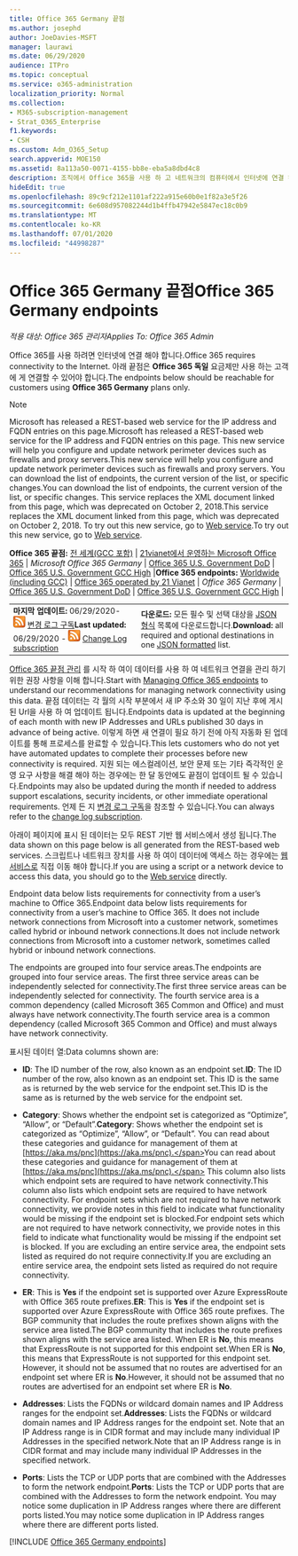 ```yaml
---
title: Office 365 Germany 끝점
ms.author: josephd
author: JoeDavies-MSFT
manager: laurawi
ms.date: 06/29/2020
audience: ITPro
ms.topic: conceptual
ms.service: o365-administration
localization_priority: Normal
ms.collection:
- M365-subscription-management
- Strat_O365_Enterprise
f1.keywords:
- CSH
ms.custom: Adm_O365_Setup
search.appverid: MOE150
ms.assetid: 8a113a50-0071-4155-bb8e-eba5a8dbd4c8
description: 조직에서 Office 365을 사용 하 고 네트워크의 컴퓨터에서 인터넷에 연결 하지 못하도록 제한 하는 경우 아래에서 아웃 바운드 허용 목록에 포함 해야 하는 끝점 (Fqdn, 포트, Url 및 IPv4 및 IPv6 주소 범위)을 확인 하 여 컴퓨터에서 Office 365를 정상적으로 사용할 수 있는지 확인 합니다.
hideEdit: true
ms.openlocfilehash: 89c9cf212e1101af222a915e60b0e1f82a3e5f26
ms.sourcegitcommit: 6e608d957082244d1b4ffb47942e5847ec18c0b9
ms.translationtype: MT
ms.contentlocale: ko-KR
ms.lasthandoff: 07/01/2020
ms.locfileid: "44998287"
---
```

# <a name="office-365-germany-endpoints"></a><span data-ttu-id="21643-103">Office 365 Germany 끝점</span><span class="sxs-lookup"><span data-stu-id="21643-103">Office 365 Germany endpoints</span></span>

 <span data-ttu-id="21643-104">*적용 대상: Office 365 관리자*</span><span class="sxs-lookup"><span data-stu-id="21643-104">*Applies To: Office 365 Admin*</span></span>

<span data-ttu-id="21643-105">Office 365를 사용 하려면 인터넷에 연결 해야 합니다.</span><span class="sxs-lookup"><span data-stu-id="21643-105">Office 365 requires connectivity to the Internet.</span></span> <span data-ttu-id="21643-106">아래 끝점은 **Office 365 독일** 요금제만 사용 하는 고객에 게 연결할 수 있어야 합니다.</span><span class="sxs-lookup"><span data-stu-id="21643-106">The endpoints below should be reachable for customers using **Office 365 Germany** plans only.</span></span>
  
> [!NOTE]
> <span data-ttu-id="21643-107">Microsoft has released a REST-based web service for the IP address and FQDN entries on this page.</span><span class="sxs-lookup"><span data-stu-id="21643-107">Microsoft has released a REST-based web service for the IP address and FQDN entries on this page.</span></span> <span data-ttu-id="21643-108">This new service will help you configure and update network perimeter devices such as firewalls and proxy servers.</span><span class="sxs-lookup"><span data-stu-id="21643-108">This new service will help you configure and update network perimeter devices such as firewalls and proxy servers.</span></span> <span data-ttu-id="21643-109">You can download the list of endpoints, the current version of the list, or specific changes.</span><span class="sxs-lookup"><span data-stu-id="21643-109">You can download the list of endpoints, the current version of the list, or specific changes.</span></span> <span data-ttu-id="21643-110">This service replaces the XML document linked from this page, which was deprecated on October 2, 2018.</span><span class="sxs-lookup"><span data-stu-id="21643-110">This service replaces the XML document linked from this page, which was deprecated on October 2, 2018.</span></span> <span data-ttu-id="21643-111">To try out this new service, go to [Web service](office-365-ip-web-service.md).</span><span class="sxs-lookup"><span data-stu-id="21643-111">To try out this new service, go to [Web service](office-365-ip-web-service.md).</span></span>
 
 <span data-ttu-id="21643-112">**Office 365 끝점:** [전 세계(GCC 포함)](urls-and-ip-address-ranges.md)  | [21vianet에서 운영하는 Microsoft Office 365](urls-and-ip-address-ranges-21vianet.md)  | *Microsoft Office 365 Germany*  |  [Office 365 U.S. Government DoD](office-365-u-s-government-dod-endpoints.md) | [Office 365 U.S. Government GCC High](office-365-u-s-government-gcc-high-endpoints.md)  |</span><span class="sxs-lookup"><span data-stu-id="21643-112">**Office 365 endpoints:** [Worldwide (including GCC)](urls-and-ip-address-ranges.md)  | [Office 365 operated by 21 Vianet](urls-and-ip-address-ranges-21vianet.md)  | *Office 365 Germany* | [Office 365 U.S. Government DoD](office-365-u-s-government-dod-endpoints.md) | [Office 365 U.S. Government GCC High](office-365-u-s-government-gcc-high-endpoints.md)  |</span></span>
  
|||
|:-----|:-----|
|<span data-ttu-id="21643-113">**마지막 업데이트:** 06/29/2020- ![ RSS ](media/5dc6bb29-25db-4f44-9580-77c735492c4b.png) [변경 로그 구독](https://endpoints.office.com/version/Germany?allversions=true&format=rss&clientrequestid=b10c5ed1-bad1-445f-b386-b919946339a7)</span><span class="sxs-lookup"><span data-stu-id="21643-113">**Last updated:** 06/29/2020 - ![RSS](media/5dc6bb29-25db-4f44-9580-77c735492c4b.png) [Change Log subscription](https://endpoints.office.com/version/Germany?allversions=true&format=rss&clientrequestid=b10c5ed1-bad1-445f-b386-b919946339a7)</span></span> |<span data-ttu-id="21643-114">**다운로드:** 모든 필수 및 선택 대상을 [JSON 형식](https://endpoints.office.com/endpoints/Germany?clientrequestid=b10c5ed1-bad1-445f-b386-b919946339a7) 목록에 다운로드합니다.</span><span class="sxs-lookup"><span data-stu-id="21643-114">**Download:** all required and optional destinations in one [JSON formatted](https://endpoints.office.com/endpoints/Germany?clientrequestid=b10c5ed1-bad1-445f-b386-b919946339a7) list.</span></span>  <br/> |

<span data-ttu-id="21643-115">[Office 365 끝점 관리](managing-office-365-endpoints.md) 를 시작 하 여이 데이터를 사용 하 여 네트워크 연결을 관리 하기 위한 권장 사항을 이해 합니다.</span><span class="sxs-lookup"><span data-stu-id="21643-115">Start with [Managing Office 365 endpoints](managing-office-365-endpoints.md) to understand our recommendations for managing network connectivity using this data.</span></span> <span data-ttu-id="21643-116">끝점 데이터는 각 월의 시작 부분에서 새 IP 주소와 30 일이 지난 후에 게시 된 Url을 사용 하 여 업데이트 됩니다.</span><span class="sxs-lookup"><span data-stu-id="21643-116">Endpoints data is updated at the beginning of each month with new IP Addresses and URLs published 30 days in advance of being active.</span></span> <span data-ttu-id="21643-117">이렇게 하면 새 연결이 필요 하기 전에 아직 자동화 된 업데이트를 통해 프로세스를 완료할 수 있습니다.</span><span class="sxs-lookup"><span data-stu-id="21643-117">This lets customers who do not yet have automated updates to complete their processes before new connectivity is required.</span></span> <span data-ttu-id="21643-118">지원 되는 에스컬레이션, 보안 문제 또는 기타 즉각적인 운영 요구 사항을 해결 해야 하는 경우에는 한 달 동안에도 끝점이 업데이트 될 수 있습니다.</span><span class="sxs-lookup"><span data-stu-id="21643-118">Endpoints may also be updated during the month if needed to address support escalations, security incidents, or other immediate operational requirements.</span></span> <span data-ttu-id="21643-119">언제 든 지 [변경 로그 구독](https://endpoints.office.com/version/Germany?allversions=true&format=rss&clientrequestid=b10c5ed1-bad1-445f-b386-b919946339a7)을 참조할 수 있습니다.</span><span class="sxs-lookup"><span data-stu-id="21643-119">You can always refer to the [change log subscription](https://endpoints.office.com/version/Germany?allversions=true&format=rss&clientrequestid=b10c5ed1-bad1-445f-b386-b919946339a7).</span></span>

<span data-ttu-id="21643-120">아래이 페이지에 표시 된 데이터는 모두 REST 기반 웹 서비스에서 생성 됩니다.</span><span class="sxs-lookup"><span data-stu-id="21643-120">The data shown on this page below is all generated from the REST-based web services.</span></span> <span data-ttu-id="21643-121">스크립트나 네트워크 장치를 사용 하 여이 데이터에 액세스 하는 경우에는 [웹 서비스로](office-365-ip-web-service.md) 직접 이동 해야 합니다.</span><span class="sxs-lookup"><span data-stu-id="21643-121">If you are using a script or a network device to access this data, you should go to the [Web service](office-365-ip-web-service.md) directly.</span></span>

<span data-ttu-id="21643-122">Endpoint data below lists requirements for connectivity from a user’s machine to Office 365.</span><span class="sxs-lookup"><span data-stu-id="21643-122">Endpoint data below lists requirements for connectivity from a user’s machine to Office 365.</span></span> <span data-ttu-id="21643-123">It does not include network connections from Microsoft into a customer network, sometimes called hybrid or inbound network connections.</span><span class="sxs-lookup"><span data-stu-id="21643-123">It does not include network connections from Microsoft into a customer network, sometimes called hybrid or inbound network connections.</span></span>

<span data-ttu-id="21643-124">The endpoints are grouped into four service areas.</span><span class="sxs-lookup"><span data-stu-id="21643-124">The endpoints are grouped into four service areas.</span></span> <span data-ttu-id="21643-125">The first three service areas can be independently selected for connectivity.</span><span class="sxs-lookup"><span data-stu-id="21643-125">The first three service areas can be independently selected for connectivity.</span></span> <span data-ttu-id="21643-126">The fourth service area is a common dependency (called Microsoft 365 Common and Office) and must always have network connectivity.</span><span class="sxs-lookup"><span data-stu-id="21643-126">The fourth service area is a common dependency (called Microsoft 365 Common and Office) and must always have network connectivity.</span></span>

<span data-ttu-id="21643-127">표시된 데이터 열:</span><span class="sxs-lookup"><span data-stu-id="21643-127">Data columns shown are:</span></span>

- <span data-ttu-id="21643-128">**ID**: The ID number of the row, also known as an endpoint set.</span><span class="sxs-lookup"><span data-stu-id="21643-128">**ID**: The ID number of the row, also known as an endpoint set.</span></span> <span data-ttu-id="21643-129">This ID is the same as is returned by the web service for the endpoint set.</span><span class="sxs-lookup"><span data-stu-id="21643-129">This ID is the same as is returned by the web service for the endpoint set.</span></span>

- <span data-ttu-id="21643-130">**Category**: Shows whether the endpoint set is categorized as “Optimize”, “Allow”, or “Default”.</span><span class="sxs-lookup"><span data-stu-id="21643-130">**Category**: Shows whether the endpoint set is categorized as “Optimize”, “Allow”, or “Default”.</span></span> <span data-ttu-id="21643-131">You can read about these categories and guidance for management of them at [https://aka.ms/pnc](https://aka.ms/pnc).</span><span class="sxs-lookup"><span data-stu-id="21643-131">You can read about these categories and guidance for management of them at [https://aka.ms/pnc](https://aka.ms/pnc).</span></span> <span data-ttu-id="21643-132">This column also lists which endpoint sets are required to have network connectivity.</span><span class="sxs-lookup"><span data-stu-id="21643-132">This column also lists which endpoint sets are required to have network connectivity.</span></span> <span data-ttu-id="21643-133">For endpoint sets which are not required to have network connectivity, we provide notes in this field to indicate what functionality would be missing if the endpoint set is blocked.</span><span class="sxs-lookup"><span data-stu-id="21643-133">For endpoint sets which are not required to have network connectivity, we provide notes in this field to indicate what functionality would be missing if the endpoint set is blocked.</span></span> <span data-ttu-id="21643-134">If you are excluding an entire service area, the endpoint sets listed as required do not require connectivity.</span><span class="sxs-lookup"><span data-stu-id="21643-134">If you are excluding an entire service area, the endpoint sets listed as required do not require connectivity.</span></span>

- <span data-ttu-id="21643-135">**ER**: This is **Yes** if the endpoint set is supported over Azure ExpressRoute with Office 365 route prefixes.</span><span class="sxs-lookup"><span data-stu-id="21643-135">**ER**: This is **Yes** if the endpoint set is supported over Azure ExpressRoute with Office 365 route prefixes.</span></span> <span data-ttu-id="21643-136">The BGP community that includes the route prefixes shown aligns with the service area listed.</span><span class="sxs-lookup"><span data-stu-id="21643-136">The BGP community that includes the route prefixes shown aligns with the service area listed.</span></span> <span data-ttu-id="21643-137">When ER is **No**, this means that ExpressRoute is not supported for this endpoint set.</span><span class="sxs-lookup"><span data-stu-id="21643-137">When ER is **No**, this means that ExpressRoute is not supported for this endpoint set.</span></span> <span data-ttu-id="21643-138">However, it should not be assumed that no routes are advertised for an endpoint set where ER is **No**.</span><span class="sxs-lookup"><span data-stu-id="21643-138">However, it should not be assumed that no routes are advertised for an endpoint set where ER is **No**.</span></span>

- <span data-ttu-id="21643-139">**Addresses**: Lists the FQDNs or wildcard domain names and IP Address ranges for the endpoint set.</span><span class="sxs-lookup"><span data-stu-id="21643-139">**Addresses**: Lists the FQDNs or wildcard domain names and IP Address ranges for the endpoint set.</span></span> <span data-ttu-id="21643-140">Note that an IP Address range is in CIDR format and may include many individual IP Addresses in the specified network.</span><span class="sxs-lookup"><span data-stu-id="21643-140">Note that an IP Address range is in CIDR format and may include many individual IP Addresses in the specified network.</span></span>
 
- <span data-ttu-id="21643-141">**Ports**: Lists the TCP or UDP ports that are combined with the Addresses to form the network endpoint.</span><span class="sxs-lookup"><span data-stu-id="21643-141">**Ports**: Lists the TCP or UDP ports that are combined with the Addresses to form the network endpoint.</span></span> <span data-ttu-id="21643-142">You may notice some duplication in IP Address ranges where there are different ports listed.</span><span class="sxs-lookup"><span data-stu-id="21643-142">You may notice some duplication in IP Address ranges where there are different ports listed.</span></span>

[!INCLUDE [Office 365 Germany endpoints](./includes/office-365-germany-endpoints.md)]

 

